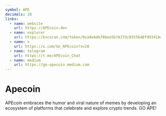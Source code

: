 ```yaml
---
symbol: APE
decimals: 18
links:
  - name: website
    url: https://APEcoin.dev
  - name: explorer
    url: https://bscscan.com/token/0xa9eA4b786ee5b7A733c035564Bfd9341A4c9FC1e
  - name: x
    url: https://x.com/Go_APEcoin?s=20
  - name: telegram
    url: https://t.me/APEcoin_Chat
  - name: medium
    url: https://go-apecoin.medium.com
---
```


# Apecoin

APEcoin embraces the humor and viral nature of memes by developing an ecosystem of platforms that celebrate and explore crypto trends. GO APE!
